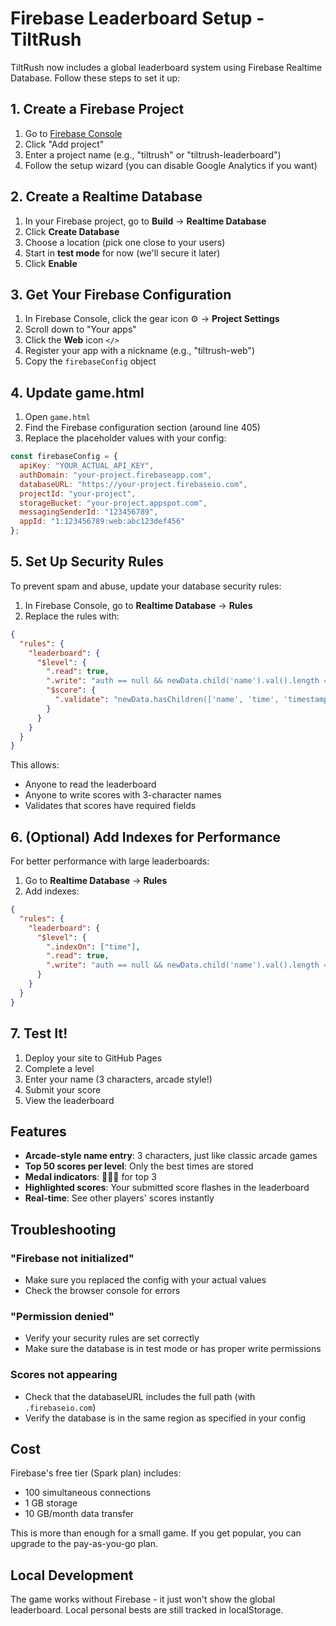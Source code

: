 # Firebase Leaderboard Setup - TiltRush

TiltRush now includes a global leaderboard system using Firebase Realtime Database. Follow these steps to set it up:

## 1. Create a Firebase Project

1. Go to [Firebase Console](https://console.firebase.google.com/)
2. Click "Add project"
3. Enter a project name (e.g., "tiltrush" or "tiltrush-leaderboard")
4. Follow the setup wizard (you can disable Google Analytics if you want)

## 2. Create a Realtime Database

1. In your Firebase project, go to **Build** → **Realtime Database**
2. Click **Create Database**
3. Choose a location (pick one close to your users)
4. Start in **test mode** for now (we'll secure it later)
5. Click **Enable**

## 3. Get Your Firebase Configuration

1. In Firebase Console, click the gear icon ⚙️ → **Project Settings**
2. Scroll down to "Your apps"
3. Click the **Web** icon `</>`
4. Register your app with a nickname (e.g., "tiltrush-web")
5. Copy the `firebaseConfig` object

## 4. Update game.html

1. Open `game.html`
2. Find the Firebase configuration section (around line 405)
3. Replace the placeholder values with your config:

```javascript
const firebaseConfig = {
  apiKey: "YOUR_ACTUAL_API_KEY",
  authDomain: "your-project.firebaseapp.com",
  databaseURL: "https://your-project.firebaseio.com",
  projectId: "your-project",
  storageBucket: "your-project.appspot.com",
  messagingSenderId: "123456789",
  appId: "1:123456789:web:abc123def456"
};
```

## 5. Set Up Security Rules

To prevent spam and abuse, update your database security rules:

1. In Firebase Console, go to **Realtime Database** → **Rules**
2. Replace the rules with:

```json
{
  "rules": {
    "leaderboard": {
      "$level": {
        ".read": true,
        ".write": "auth == null && newData.child('name').val().length == 3 && newData.child('time').isNumber()",
        "$score": {
          ".validate": "newData.hasChildren(['name', 'time', 'timestamp']) && newData.child('name').val().length == 3"
        }
      }
    }
  }
}
```

This allows:
- Anyone to read the leaderboard
- Anyone to write scores with 3-character names
- Validates that scores have required fields

## 6. (Optional) Add Indexes for Performance

For better performance with large leaderboards:

1. Go to **Realtime Database** → **Rules**
2. Add indexes:

```json
{
  "rules": {
    "leaderboard": {
      "$level": {
        ".indexOn": ["time"],
        ".read": true,
        ".write": "auth == null && newData.child('name').val().length == 3 && newData.child('time').isNumber()"
      }
    }
  }
}
```

## 7. Test It!

1. Deploy your site to GitHub Pages
2. Complete a level
3. Enter your name (3 characters, arcade style!)
4. Submit your score
5. View the leaderboard

## Features

- **Arcade-style name entry**: 3 characters, just like classic arcade games
- **Top 50 scores per level**: Only the best times are stored
- **Medal indicators**: 🥇🥈🥉 for top 3
- **Highlighted scores**: Your submitted score flashes in the leaderboard
- **Real-time**: See other players' scores instantly

## Troubleshooting

### "Firebase not initialized"
- Make sure you replaced the config with your actual values
- Check the browser console for errors

### "Permission denied"
- Verify your security rules are set correctly
- Make sure the database is in test mode or has proper write permissions

### Scores not appearing
- Check that the databaseURL includes the full path (with `.firebaseio.com`)
- Verify the database is in the same region as specified in your config

## Cost

Firebase's free tier (Spark plan) includes:
- 100 simultaneous connections
- 1 GB storage
- 10 GB/month data transfer

This is more than enough for a small game. If you get popular, you can upgrade to the pay-as-you-go plan.

## Local Development

The game works without Firebase - it just won't show the global leaderboard. Local personal bests are still tracked in localStorage.
